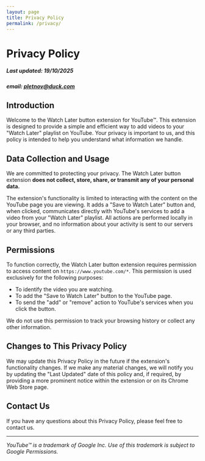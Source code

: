 ```yaml
---
layout: page
title: Privacy Policy
permalink: /privacy/
---
```

# Privacy Policy

##### Last updated: 19/10/2025
##### email: pletnov@duck.com

## Introduction

Welcome to the Watch Later button extension for YouTube™. This extension is designed to provide a simple and efficient way to add videos to your "Watch Later" playlist on YouTube. Your privacy is important to us, and this policy is intended to help you understand what information we handle.

## Data Collection and Usage

We are committed to protecting your privacy. The Watch Later button extension **does not collect, store, share, or transmit any of your personal data.**

The extension's functionality is limited to interacting with the content on the YouTube page you are viewing. It adds a "Save to Watch Later" button and, when clicked, communicates directly with YouTube's services to add a video from your "Watch Later" playlist. All actions are performed locally in your browser, and no information about your activity is sent to our servers or any third parties.

## Permissions

To function correctly, the Watch Later button extension requires permission to access content on `https://www.youtube.com/*`. This permission is used exclusively for the following purposes:

*   To identify the video you are watching.
*   To add the "Save to Watch Later" button to the YouTube page.
*   To send the "add" or "remove" action to YouTube's services when you click the button.

We do not use this permission to track your browsing history or collect any other information.

## Changes to This Privacy Policy

We may update this Privacy Policy in the future if the extension's functionality changes. If we make any material changes, we will notify you by updating the "Last Updated" date of this policy and, if required, by providing a more prominent notice within the extension or on its Chrome Web Store page.

## Contact Us

If you have any questions about this Privacy Policy, please feel free to contact us.

---
*YouTube™ is a trademark of Google Inc. Use of this trademark is subject to Google Permissions.*